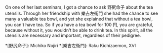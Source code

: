 On one of her last seminars, I got a chance to ask 野尻命子 about the tea utensils. Through her friendship with 樂吉左衞門 she had the chance to see many a valuable tea bowl, and yet she explained that without a tea bowl, you can't have tea. So if you have a tea bowl for 100 円, you are grateful, because without it, you wouldn't be able to drink tea. In this spirit, all the utensils are necessary and important, regardless of their pedigree.

*[野尻命子]: Michiko Nojiri
*[樂吉左衞門]: Raku Kichizaemon, XVI
